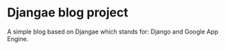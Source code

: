 # Djangae blog project

A simple blog based on Djangae which stands for: Django and Google App Engine. 